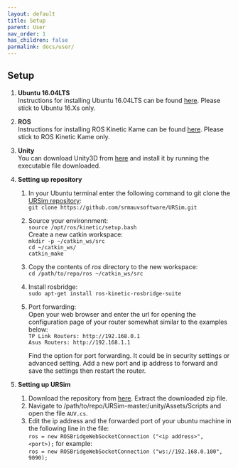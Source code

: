 ```yaml
---
layout: default
title: Setup
parent: User
nav_order: 1
has_children: false
parmalink: docs/user/
---
```


## **Setup**

1. **Ubuntu 16.04LTS**    
   Instructions for installing Ubuntu 16.04LTS can be found [here](https://tutorials.ubuntu.com/tutorial/tutorial-install-ubuntu-desktop-1604#0). Please stick to Ubuntu 16.Xs only.

2. **ROS**     
   Instructions for installing ROS Kinetic Kame can be found [here](http://wiki.ros.org/kinetic/Installation). Please stick to ROS Kinetic Kame only.

3. **Unity**    
   You can download Unity3D from [here](https://store.unity.com/download) and install it by running the executable file downloaded.

4. **Setting up repository**
	  1. In your Ubuntu terminal enter the following command to git clone the [URSim repository](https://github.com/srmauvsoftware/URSim):     
   	   `git clone https://github.com/srmauvsoftware/URSim.git`     
    2. Source your environnment:     
       `source /opt/ros/kinetic/setup.bash`    
   	   Create a new catkin workspace:     
   	   `mkdir -p ~/catkin_ws/src`    
   	   `cd ~/catkin_ws/`    
   	   `catkin_make`     
    3. Copy the contents of *ros* directory to the new workspace:    
       `cd /path/to/repo/ros ~/catkin_ws/src`       
    4. Install rosbridge:    
       `sudo apt-get install ros-kinetic-rosbridge-suite`                  
    5. Port forwarding:         
        Open your web browser and enter the url for opening the configuration page of your router somewhat similar to the examples below:    
         `TP Link Routers: http://192.168.0.1   `        
         `Asus Routers: http://192.168.1.1     `   

        Find the option for port forwarding. It could be in security settings or advanced setting. 
        Add a new port and ip address to forward and save the settings then restart the router. 
          

5. **Setting up URSim**    
	  1. Download the repository from [here](https://github.com/srmauvsoftware/URSim). Extract the downloaded zip file.    
    2. Navigate to /path/to/repo/URSim-master/unity/Assets/Scripts and open  the file `AUV.cs`.
    3. Edit the ip address and the forwarded port of your ubuntu machine in the following line in the file:  
       `ros = new ROSBridgeWebSocketConnection ("<ip address>", <port>);`
       for example:     
       `ros = new ROSBridgeWebSocketConnection ("ws://192.168.0.100", 9090);`
        


   



